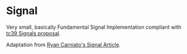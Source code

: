 # Signal
Very small, basically Fundamental Signal Implementation compliant with [tc39 Signals proposal](https://github.com/tc39/proposal-signals).

Adaptation from [Ryan Carniato's Signal Article](https://dev.to/ryansolid/building-a-reactive-library-from-scratch-1i0p).
